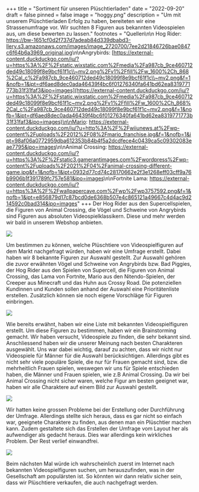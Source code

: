 +++
title = "Sortiment für unseren Plüschtierladen"
date = "2022-09-20"
draft = false
pinned = false
image = "hoggy.png"
description = "Um mit unserem Plüschtierladen Erfolg zu haben, bereiteten wir eine Strassenumfrage vor. Wir suchten 8 Figuren aus bekannten Videospielen aus, um diese bewerten zu lassen."
footnotes = "Q﻿uellen\n\n Hog Rider: <https://bw-1651cf0d2f737d7adeab84d339dbabd3-llery.s3.amazonaws.com/images/image_2720700/7ee2d21846726bae0847c6f64b6a3969_original.jpg>\n\nA﻿ngrybirds: [https://external-content.duckduckgo.com/iu/?u=https%3A%2F%2Fstatic.wixstatic.com%2Fmedia%2Fa987cb_9ce460712ded49c18099f8e9bcf61f1c\\~mv2.png%2Fv1%2Ffill%2Fw_1600%2Ch_868%2Cal_c%2Fa987cb_9ce460712ded49c18099f8e9bcf61f1c\\~mv2.png&f=1&nofb=1&ipt=df6aed8dec0ada46439f4bc6f01276340fa641bd62ea8319771773b31f31faf3&ipo=images](https://external-content.duckduckgo.com/iu/?u=https%3A%2F%2Fstatic.wixstatic.com%2Fmedia%2Fa987cb_9ce460712ded49c18099f8e9bcf61f1c~mv2.png%2Fv1%2Ffill%2Fw_1600%2Ch_868%2Cal_c%2Fa987cb_9ce460712ded49c18099f8e9bcf61f1c~mv2.png&f=1&nofb=1&ipt=df6aed8dec0ada46439f4bc6f01276340fa641bd62ea8319771773b31f31faf3&ipo=images)\n\nM﻿ario: <https://external-content.duckduckgo.com/iu/?u=http%3A%2F%2Fwiiunews.at%2Fwp-content%2Fuploads%2F2012%2F08%2Fmario_franchise.jpg&f=1&nofb=1&ipt=98af06a0772959dba612353b84b4f5a2dcdfece4c0439ca5c09302083eae7795&ipo=images>\n\nA﻿nimal Crossing: <https://external-content.duckduckgo.com/iu/?u=https%3A%2F%2Fstatic3.gamerantimages.com%2Fwordpress%2Fwp-content%2Fuploads%2F2021%2F04%2Fanimal-crossing-different-game.jpg&f=1&nofb=1&ipt=0932d77cd74c28170662e2f3e1268eff03cff9a76b9906b1f391789fc757e581&ipo=images>\n\nF﻿ortnite Lama: <https://external-content.duckduckgo.com/iu/?u=https%3A%2F%2Fwallpapercave.com%2Fwp%2Fwp3757592.png&f=1&nofb=1&ipt=e856879d17c87bcd0de6368b507e4c865121a49667c4d4ac9d214592c0bad314&ipo=images>"
+++
Der Hog Rider aus den Supercellspielen﻿, die Figuren von Animal Crossing, die Vögel und Schweine von Angrybirds sind Figuren aus absoluten Videospielklassikern. Diese und mehr werden wir bald in unserem Webshop anbieten.

![](https://external-content.duckduckgo.com/iu/?u=https%3A%2F%2Fstatic.wixstatic.com%2Fmedia%2Fa987cb_9ce460712ded49c18099f8e9bcf61f1c~mv2.png%2Fv1%2Ffill%2Fw_1600%2Ch_868%2Cal_c%2Fa987cb_9ce460712ded49c18099f8e9bcf61f1c~mv2.png&f=1&nofb=1&ipt=df6aed8dec0ada46439f4bc6f01276340fa641bd62ea8319771773b31f31faf3&ipo=images)

Um bestimmen zu können, welche Plüschtiere von Videospielfiguren auf dem Markt nachgefragt würden, haben wir eine Umfrage erstellt. Dabei haben wir 8 bekannte Figuren zur Auswahl gestellt. Zur Auswahl gehören die zuvor erwähnten Vögel und Schweine von Angrybirds bzw. Bad Piggies, der Hog Rider aus den Spielen von Supercell, die Figuren von Animal Crossing, das Lama von Fortnite, Mario aus den Nitendo-Spielen, der Creeper aus Minecraft und das Huhn aus Crossy Road. Die potenziellen Kundinnen und Kunden sollen anhand der Auswahl eine Prioritätenliste erstellen. Zusätzlich können sie noch eigene Vorschläge für Figuren einbringen. 

![](https://external-content.duckduckgo.com/iu/?u=http%3A%2F%2Fwiiunews.at%2Fwp-content%2Fuploads%2F2012%2F08%2Fmario_franchise.jpg&f=1&nofb=1&ipt=98af06a0772959dba612353b84b4f5a2dcdfece4c0439ca5c09302083eae7795&ipo=images)

Wie bereits erwähnt, haben wir eine Liste mit bekannten Videospielfiguren erstellt. Um diese Figuren zu bestimmen, haben wir ein Brainstorming gemacht. Wir haben versucht, Videospiele zu finden, die sehr bekannt sind. Anschliessend haben wir die unserer Meinung nach besten Charakteren ausgewählt. Uns war dabei wichtig, darauf zu achten, dass wir nicht nur Videospiele für Männer für die Auswahl berücksichtigen. Allerdings gibt es nicht sehr viele populäre Spiele, die nur für Frauen gemacht sind, bzw. die mehrheitlich Frauen spielen, weswegen wir uns für Spiele entschieden haben, die Männer und Frauen spielen, wie z.B Animal Crossing. Da wir bei Animal Crossing nicht sicher waren, welche Figur am besten geeignet war, haben wir alle Charaktere auf einem Bild zur Auswahl gestellt. 

![](https://external-content.duckduckgo.com/iu/?u=https%3A%2F%2Fstatic3.gamerantimages.com%2Fwordpress%2Fwp-content%2Fuploads%2F2021%2F04%2Fanimal-crossing-different-game.jpg&f=1&nofb=1&ipt=0932d77cd74c28170662e2f3e1268eff03cff9a76b9906b1f391789fc757e581&ipo=images)

Wir hatten keine grossen Probleme bei der Erstellung oder Durchführung der Umfrage. Allerdings stellte sich heraus, dass es gar nicht so einfach war, geeignete Charaktere zu finden, aus denen man ein Plüschtier machen kann. Zudem gestaltete sich das Erstellen der Umfrage vom Layout her als aufwendiger als gedacht heraus. Dies war allerdings kein wirkliches Problem. Der Rest verlief einwandfrei.

![](https://external-content.duckduckgo.com/iu/?u=https%3A%2F%2Fwallpapercave.com%2Fwp%2Fwp3757592.png&f=1&nofb=1&ipt=e856879d17c87bcd0de6368b507e4c865121a49667c4d4ac9d214592c0bad314&ipo=images)

Beim nächsten Mal würde ich wahrscheinlich zuerst im Internet nach bekannten Videospielfiguren suchen, um herauszufinden, was in der Gesellschaft am populärsten ist. So könnten wir dann relativ sicher sein, dass wir Plüschtiere verkaufen, die auch nachgefragt werden.